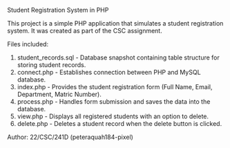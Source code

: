 Student Registration System in PHP

This project is a simple PHP application that simulates a student registration system. 
It was created as part of the CSC assignment.

Files included:
1. student_records.sql - Database snapshot containing table structure for storing student records.
2. connect.php - Establishes connection between PHP and MySQL database.
3. index.php - Provides the student registration form (Full Name, Email, Department, Matric Number).
4. process.php - Handles form submission and saves the data into the database.
5. view.php - Displays all registered students with an option to delete.
6. delete.php - Deletes a student record when the delete button is clicked.

Author: 22/CSC/241D (peteraquah184-pixel)
